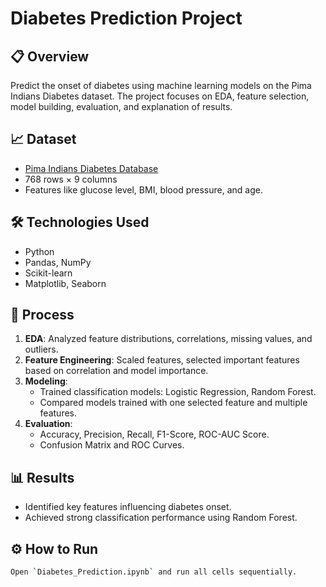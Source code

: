 # Diabetes Prediction Project

## 📋 Overview
Predict the onset of diabetes using machine learning models on the Pima Indians Diabetes dataset. The project focuses on EDA, feature selection, model building, evaluation, and explanation of results.

## 📈 Dataset
- [Pima Indians Diabetes Database](https://www.kaggle.com/datasets/uciml/pima-indians-diabetes-database)
- 768 rows × 9 columns
- Features like glucose level, BMI, blood pressure, and age.

## 🛠️ Technologies Used
- Python
- Pandas, NumPy
- Scikit-learn
- Matplotlib, Seaborn

## 🚀 Process
1. **EDA**: Analyzed feature distributions, correlations, missing values, and outliers.
2. **Feature Engineering**: Scaled features, selected important features based on correlation and model importance.
3. **Modeling**:
    - Trained classification models: Logistic Regression, Random Forest.
    - Compared models trained with one selected feature and multiple features.
4. **Evaluation**:
    - Accuracy, Precision, Recall, F1-Score, ROC-AUC Score.
    - Confusion Matrix and ROC Curves.

## 📊 Results
- Identified key features influencing diabetes onset.
- Achieved strong classification performance using Random Forest.

## ⚙️ How to Run
```bash
Open `Diabetes_Prediction.ipynb` and run all cells sequentially.

